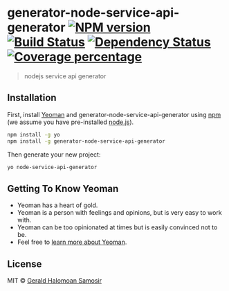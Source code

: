 # generator-node-service-api-generator [![NPM version][npm-image]][npm-url] [![Build Status][travis-image]][travis-url] [![Dependency Status][daviddm-image]][daviddm-url] [![Coverage percentage][coveralls-image]][coveralls-url]
> nodejs service api generator

## Installation

First, install [Yeoman](http://yeoman.io) and generator-node-service-api-generator using [npm](https://www.npmjs.com/) (we assume you have pre-installed [node.js](https://nodejs.org/)).

```bash
npm install -g yo
npm install -g generator-node-service-api-generator
```

Then generate your new project:

```bash
yo node-service-api-generator
```

## Getting To Know Yeoman

 * Yeoman has a heart of gold.
 * Yeoman is a person with feelings and opinions, but is very easy to work with.
 * Yeoman can be too opinionated at times but is easily convinced not to be.
 * Feel free to [learn more about Yeoman](http://yeoman.io/).

## License

MIT © [Gerald Halomoan Samosir](https://github.com/geraldsamosir)


[npm-image]: https://badge.fury.io/js/generator-node-service-api-generator.svg
[npm-url]: https://npmjs.org/package/generator-node-service-api-generator
[travis-image]: https://travis-ci.org/openmind/generator-node-service-api-generator.svg?branch=master
[travis-url]: https://travis-ci.org/openmind/generator-node-service-api-generator
[daviddm-image]: https://david-dm.org/openmind/generator-node-service-api-generator.svg?theme=shields.io
[daviddm-url]: https://david-dm.org/openmind/generator-node-service-api-generator
[coveralls-image]: https://coveralls.io/repos/openmind/generator-node-service-api-generator/badge.svg
[coveralls-url]: https://coveralls.io/r/openmind/generator-node-service-api-generator
